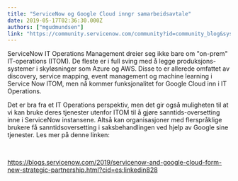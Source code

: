 ```yaml
---
title: "ServiceNow og Google Cloud inngr samarbeidsavtale"
date: 2019-05-17T02:36:30.000Z
authors: ["mgudmundsen"]
link: "https://community.servicenow.com/community?id=community_blog&sys_id=e9ec2fccdb693f002be0a851ca9619dc"
---
```

<p>ServiceNow IT Operations Management dreier seg ikke bare om &#34;on-prem&#34; IT-operations (ITOM). De fleste er i full sving med å legge produksjons-systemer i skyløsninger som Azure og AWS. Disse to er allerede omfattet av discovery, service mapping, event management og machine learning i Service Now ITOM, men nå kommer funksjonalitet for Google Cloud inn i IT Operations.</p>
<p>Det er bra fra et IT Operations perspektiv, men det gir også muligheten til at vi kan bruke deres tjenester utenfor ITOM til å gjøre sanntids-oversetting inne i ServiceNow instansene. Altså kan organisasjoner med flerspråklige brukere få sanntidsoversetting i saksbehandlingen ved hjelp av Google sine tjenester. Les mer på denne linken:</p>
<p> </p>
<p><a href="https://blogs.servicenow.com/2019/servicenow-and-google-cloud-form-new-strategic-partnership.html?cid&#61;es:linkedin828" rel="nofollow">https://blogs.servicenow.com/2019/servicenow-and-google-cloud-form-new-strategic-partnership.html?cid&#61;es:linkedin828</a></p>
<p> </p>
<p> </p>